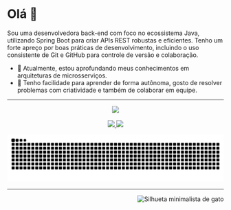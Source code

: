 <div align="left">
  <h1>Olá 👋</h1>
</div>

<p align="left">
  Sou uma desenvolvedora back-end com foco no ecossistema Java, utilizando Spring Boot para criar APIs REST robustas e eficientes. Tenho um forte apreço por boas práticas de desenvolvimento, incluindo o uso consistente de Git e GitHub para controle de versão e colaboração.
</p>

- 🔭 Atualmente, estou aprofundando meus conhecimentos em arquiteturas de microsserviços.
- 🌱 Tenho facilidade para aprender de forma autônoma, gosto de resolver problemas com criatividade e também de colaborar em equipe.

---
<p align="center">
  <a href="https://skillicons.dev">
    <img src="https://skillicons.dev/icons?i=java,spring,hibernate,maven,git,github,mysql,postgres,html,css,postman,python,php" />
  </a>
</p>


<div align="center">
  <a href="https://github.com/fernanda-kailer">
    <img height="180em" src="https://github-readme-stats.vercel.app/api?username=fernanda-kailer&show_icons=true&theme=dracula&include_all_commits=true&count_private=true"/>
    <img height="180em" src="https://github-readme-stats.vercel.app/api/top-langs/?username=fernanda-kailer&layout=compact&langs_count=7&theme=dracula"/>
  </a>

<p align="center">
  <img src="https://raw.githubusercontent.com/fernanda-kailer/fernanda-kailer/main/dist/github-contribution-grid-snake.svg" alt="snake animation">
</p>
</div>

---

<div align="right">
  <img height="350" alt="Silhueta minimalista de gato" src="https://github.com/user-attachments/assets/11ef059d-e638-4ab9-a3e4-8a8f824eba52" />
</div>

